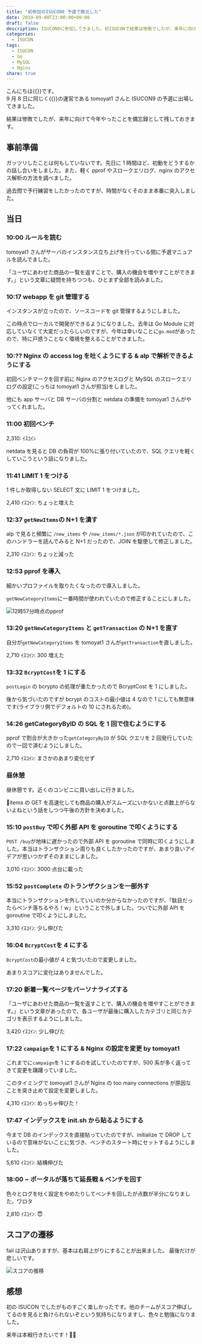 ```yaml
---
title: "初参加のISUCON9 予選で敗北した"
date: 2019-09-08T23:00:00+09:00
draft: false
description: ISUCON9に参加してきました。初ISUCONで結果は惨敗でしたが、来年に向けて今年やったことを備忘録として残しておきます。
categories:
  - ISUCON
tags:
  - ISUCON
  - Go
  - MySQL
  - Nginx
share: true
---
```


こんにちは{{<link href="https://twitter.com/p1ass" text="@p1ass" >}}です。  
9 月 8 日に同じく{{<link href="https://camph.net" text="CAMPHOR-" >}}の運営である tomoyat1 さんと ISUCON9 の予選に出場してきました。

結果は惨敗でしたが、来年に向けて今年やったことを備忘録として残しておきます。

<!--more-->

## 事前準備

ガッツリしたことは何もしていないです。先日に 1 時間ほど、初動をどうするかの話し合いをしました。また、軽く pprof やスロークエリログ、nginx のアクセス解析の方法を調べました。

過去問で予行練習をしたかったのですが、時間がなくそのまま本番に突入しました。

## 当日

### 10:00 ルールを読む

tomoyat1 さんがサーバのインスタンス立ち上げを行っている間に予選マニュアルを読んでました。

「ユーザにあわせた商品の一覧を返すことで、購入の機会を増やすことができます。」という文章に疑問を持ちつつも、ひとまず全部を読みました。

### 10:17 webapp を git 管理する

インスタンスが立ったので、ソースコードを git 管理するようにしました。

この時点でローカルで開発ができるようになりました。去年は Go Module に対応していなくて大変だったらしいのですが、今年は幸いなことに`go.mod`があったので、特に戸惑うことなく環境を整えることができました。

### 10:?? Nginx の access log を吐くようにする & alp で解析できるようにする

初回ベンチマークを回す前に Nginx のアクセスログと MySQL のスロークエリログの設定(こっちは tomoyat1 さんが担当)をしました。

他にも app サーバと DB サーバの分割と netdata の準備を tomoyat1 さんがやってくれました。

### 11:00 初回ベンチ

2,310: ｲｽｺｲﾝ

netdata を見ると DB の負荷が 100%に張り付いていたので、SQL クエリを軽くしていこうという話になりました。

### 11:41 LIMIT 1 をつける

1 件しか取得しない SELECT 文に LIMIT 1 をつけました。

2,410 ｲｽｺｲﾝ: ちょっと増えた

### 12:37 `getNewItems`の N+1 を潰す

alp で見ると頻繁に `/new_items` や `/new_items/*.json` が叩かれていたので、このハンドラーを読んでみると N+1 だったので、JOIN を駆使して修正しました。

2,310 ｲｽｺｲﾝ: ちょっと減った

### 12:53 pprof を導入

細かいプロファイルを取りたくなったので導入しました。

`getNewCategoryItems`に一番時間が使われていたので修正することにしました。

![12時57分時点のpprof](pprof-12-57.png)

### 13:20 `getNewCategoryItems` と `getTransaction` の N+1 を直す

自分が`getNewCategoryItems` を tomoyat1 さんが`getTransaction`を直しました。

2,710 ｲｽｺｲﾝ: 300 増えた

### 13:32 `BcryptCost`を 1 にする

`postLogin` の bcrypto の処理が重たかったので BcryptCost を 1 にしました。

後から気づいたのですが bcrypt のコストの最小値は 4 なので 1 にしても無意味です(ライブラリ側でデフォルトの 10 にされるため)。

### 14:26 getCategoryByID の SQL を 1 回で住むようにする

pprof で割合が大きかった`getCategoryByID` が SQL クエリを 2 回発行していたので一回で済むようにしました。

2,710 ｲｽｺｲﾝ: まさかのあまり変化せず

### 昼休憩

昼休憩です。近くのコンビニに買い出しに行きました。

items の GET を高速化しても商品の購入がスムーズにいかないと点数上がらないよねという話をしつつ午後の方針を決めました。

### 15:10 `postBuy` で叩く外部 API を goroutine で叩くようにする

`POST /buy`が地味に遅かったので外部 API を goroutine で同時に叩くようにしました。本当はトランザクション周りも良くしたかったのですが、あまり良いアイデアが思いつかずそのままにしました。

3,010 ｲｽｺｲﾝ: 3000 点台に載った

### 15:52 `postComplete` のトランザクションを一部外す

本当にトランザクションを外していいのか分からなかったのですが、「駄目だったらベンチ落ちるやろ！w」ということで外しました。ついでに外部 API を goroutine で叩くようにしました。

3,310 ｲｽｺｲﾝ: 少し伸びた

### 16:04 `BcryptCost`を 4 にする

`BcryptCost`の最小値が 4 と気づいたので変更しました。

あまりスコアに変化はありませんでした。

### 17:20 新着一覧ページをパーソナライズする

「ユーザにあわせた商品の一覧を返すことで、購入の機会を増やすことができます。」という文章があったので、各ユーザが最後に購入したカテゴリと同じカテゴリを表示するようにしました。

3,420 ｲｽｺｲﾝ: 少し伸びた

### 17:22 `campaign`を 1 にする & Nginx の設定を変更 by tomoyat1

これまでに`campaign`を 1 にするのを試していたのですが、500 系が多く返ってきて変更を躊躇っていました。

このタイミングで tomoyat1 さんが Nginx の too many connections が原因なことを突き止めて設定を変更しました。

4,310 ｲｽｺｲﾝ: めっちゃ伸びた！

### 17:47 インデックスを init.sh から貼るようにする

今まで DB のインデックスを直接貼っていたのですが、initialize で DROP しているので意味がないことに気づき、ベンチのスタート時にセットするようにしました。

5,610 ｲｽｺｲﾝ: 結構伸びた

### 18:00 ~ ポータルが落ちて延長戦 & ベンチを回す

色々とログを吐く設定をやめたりしてベンチを回したが点数が半分になりました。ワロタ

2,810 ｲｽｺｲﾝ: 😇

## スコアの遷移

fail は沢山ありますが、基本は右肩上がりにすることが出来ました。
最後だけが悲しいです。

![スコアの推移](result.png)

## 感想

初の ISUCON でしたがものすごく楽しかったです。他のチームがスコア伸ばしてるのを見ると負けられないぞという気持ちになりますし、色々と勉強になりました。

来年は本戦行きたいです！💪💪
